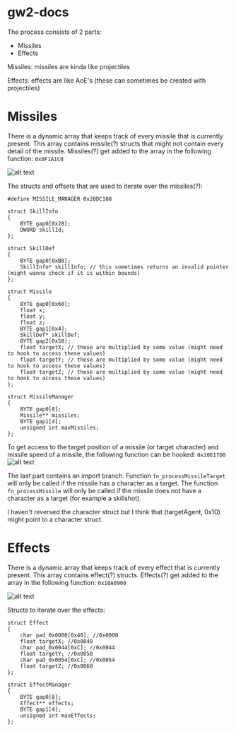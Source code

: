 # gw2-docs

The process consists of 2 parts:
- Missiles
- Effects

Missiles: missiles are kinda like projectiles

Effects: effects are like AoE's (these can sometimes be created with projectiles)

# Missiles

There is a dynamic array that keeps track of every missile that is currently present. 
This array contains missile(?) structs that might not contain every detail of the missile.
Missiles(?) get added to the array in the following function:
`0x0F1A1C0`

![alt text](https://image.prntscr.com/image/hMAwoQ6RRPSzRNbX1qqO1Q.png)

The structs and offsets that are used to iterate over the missiles(?):
```
#define MISSILE_MANAGER 0x20DC108

struct SkillInfo
{
	BYTE gap0[0x28];
	DWORD skillId;
};

struct SkillDef
{
	BYTE gap0[0xB0];
	SkillInfo* skillInfo; // this sometimes returns an invalid pointer (might wanna check if it is within bounds)
};

struct Missile
{
	BYTE gap0[0x60];
	float x;
	float y;
	float z;
	BYTE gap1[0x4];
	SkillDef* skillDef;
	BYTE gap2[0x58];
	float targetX; // these are multiplied by some value (might need to hook to access these values)
	float targetY; // these are multiplied by some value (might need to hook to access these values)
	float targetZ; // these are multiplied by some value (might need to hook to access these values)
};

struct MissileManager
{
	BYTE gap0[8];
	Missile** missiles;
	BYTE gap1[4];
	unsigned int maxMissiles;
};
```

To get access to the target position of a missile (or target character) and missile speed of a missile, 
the following function can be hooked: `0x10E17D0`
![alt text](https://i.ibb.co/nsbNpCV/img.png)

The last part contains an import branch. Function `fn_processMissileTarget` will only be called if the 
missile has a character as a target. The function `fn_processMissile` will only be called if the missile
does not have a character as a target (for example a skillshot).

I haven't reversed the character struct but I think that (targetAgent, 0x10) might point to a character struct.

# Effects

There is a dynamic array that keeps track of every effect that is currently present. This array contains effect(?) structs. Effects(?) get added to the array in the following function: `0x10A0900`

![alt text](https://image.prntscr.com/image/6kysouMLRFC8IkgSdcqvAQ.png)

Structs to iterate over the effects:
```
struct Effect
{
	char pad_0x0000[0x40]; //0x0000
	float targetX; //0x0040 
	char pad_0x0044[0xC]; //0x0044
	float targetY; //0x0050 
	char pad_0x0054[0xC]; //0x0054
	float targetZ; //0x0060 
};

struct EffectManager
{
	BYTE gap0[8];
	Effect** effects;
	BYTE gap1[4];
	unsigned int maxEffects;
};
```

